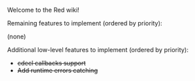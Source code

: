 Welcome to the Red wiki!


Remaining features to implement (ordered by priority):

(none)

Additional low-level features to implement (ordered by priority):

* <strike>cdecl callbacks support</strike>
* <strike>Add runtime errors catching</strike>
